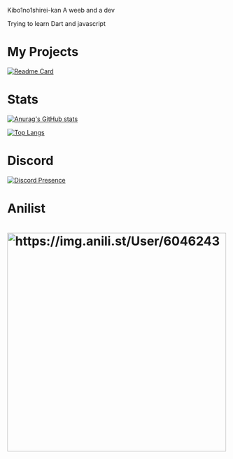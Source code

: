 Kibo1no1shirei-kan
A weeb and a dev

Trying to learn
Dart and javascript
#

<h1> My Projects </h1>

[![Readme Card](https://github-readme-stats.vercel.app/api/pin/?username=kibo1no1shirei-kan&repo=W-discord-bot&show_owner=true&theme=transparent)](https://github.com/anuraghazra/github-readme-stats)


<h1> Stats </h1>

[![Anurag's GitHub stats](https://github-readme-stats.vercel.app/api?username=kibo1no1shirei-kan&count_private=true%show_icons=true&theme=transparent)](https://github.com/anuraghazra/github-readme-stats)

[![Top Langs](https://github-readme-stats.vercel.app/api/top-langs/?username=kibo1no1shirei-kan&langs_count=10%&theme=transparent&layout=compact)](https://github.com/anuraghazra/github-readme-stats)

<h1> Discord </h1>

[![Discord Presence](https://lanyard.cnrad.dev/api/777794989940801550)](https://discord.com/users/777794989940801550)

<h1> Anilist <h1/>

<img width="500" alt="https://img.anili.st/User/6046243" src="https://img.anili.st/User/6046243"/>
